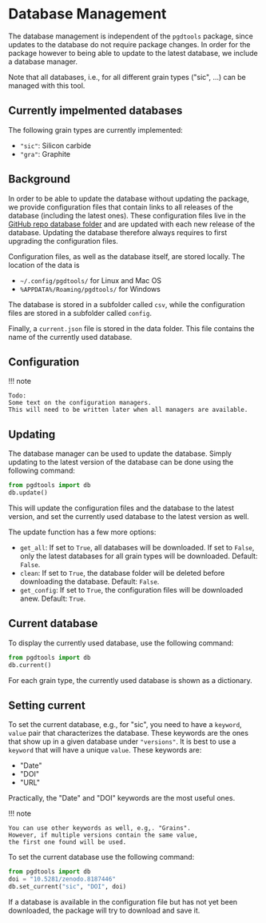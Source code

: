 # Database Management

The database management is independent of the `pgdtools` package,
since updates to the database do not require package changes.
In order for the package however to being able to update to the latest database,
we include a database manager.

Note that all databases,
i.e., for all different grain types ("sic", ...)
can be managed with this tool.

## Currently impelmented databases

The following grain types are currently implemented:

- `"sic"`: Silicon carbide
- `"gra"`: Graphite

## Background

In order to be able to update the database without updating the package,
we provide configuration files that contain links to
all releases of the database (including the latest ones).
These configuration files live in the
[GitHub repo database folder](https://github.com/NASA-Planetary-Science/pgdtools/tree/main/database)
and are updated with each new release of the database.
Updating the database therefore always requires to first upgrading the configuration files.

Configuration files, as well as the database itself,
are stored locally.
The location of the data is

- `~/.config/pgdtools/` for Linux and Mac OS
- `%APPDATA%/Roaming/pgdtools/` for Windows

The database is stored in a subfolder called `csv`,
while the configuration files are stored in a subfolder called `config`.

Finally, a `current.json` file is stored in the data folder.
This file contains the name of the currently used database.

## Configuration

!!! note

    Todo:
    Some text on the configuration managers.
    This will need to be written later when all managers are available.

## Updating

The database manager can be used to update the database.
Simply updating to the latest version of the database can be done using the following command:

```python
from pgdtools import db
db.update()
```

This will update the configuration files and the database to the latest version,
and set the currently used database to the latest version as well.

The update function has a few more options:

- `get_all`: If set to `True`, all databases will be downloaded.
  If set to `False`, only the latest databases for all grain types will be downloaded.
  Default: ``False``.
- `clean`: If set to `True`, the database folder will be deleted before downloading the database.
  Default: `False`.
- `get_config`: If set to `True`, the configuration files will be downloaded anew.
  Default: `True`.

## Current database

To display the currently used database, use the following command:

```python
from pgdtools import db
db.current()
```

For each grain type, the currently used database is shown as a dictionary.

## Setting current

To set the current database, e.g., for "sic",
you need to have a `keyword`, `value` pair
that characterizes the database.
These keywords are the ones that show up in a given database under `"versions"`.
It is best to use a `keyword` that will have a unique `value`.
These keywords are:

- "Date"
- "DOI"
- "URL"

Practically, the "Date" and "DOI" keywords are the most useful ones.

!!! note

    You can use other keywords as well, e.g,. "Grains".
    However, if multiple versions contain the same value,
    the first one found will be used.

To set the current database use the following command:

```python
from pgdtools import db
doi = "10.5281/zenodo.8187446"
db.set_current("sic", "DOI", doi)
```

If a database is available in the configuration file
but has not yet been downloaded,
the package will try to download and save it.
